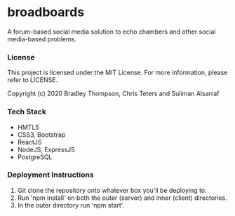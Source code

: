 # broadboards
A forum-based social media solution to echo chambers and other social media-based problems.

### License
This project is licensed under the MIT License. For more information, please refer to LICENSE.

Copyright (c) 2020 Bradley Thompson, Chris Teters and Suliman Alsarraf

### Tech Stack
- HMTL5
- CSS3, Bootstrap
- ReactJS
- NodeJS, ExpressJS
- PostgreSQL

### Deployment Instructions
1. Git clone the repository onto whatever box you'll be deploying to.
2. Run 'npm install' on both the outer (server) and inner (client) directories.
3. In the outer directory run 'npm start'.

